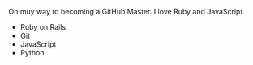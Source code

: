 On muy way to becoming a GitHub Master.  I love Ruby and JavaScript.

* Ruby on Rails
* Git
* JavaScript
* Python
